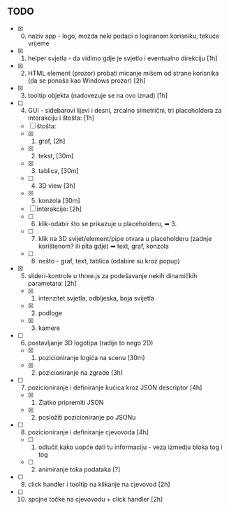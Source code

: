 TODO
---
- [x] 0. naziv app - logo, mozda neki podaci o logiranom korisniku, tekuće vrijeme
- [x] 1. helper svjetla - da vidimo gdje je svjetlo i eventualno direkciju [1h]
- [x] 2. HTML element (prozor) probati micanje mišem od strane korisnika (da se ponaša kao Windows prozor) [2h]
- [x] 3. tooltip objekta (nadovezuje se na ovo iznad) [1h]
- [ ] 4. GUI - sidebarovi lijevi i desni, zrcalno simetrični, tri placeholdera za interakciju i štošta: [1h]
    - [ ] štošta:
    - [x] 1. graf, [2h]
    - [x] 2. tekst, [30m]
    - [x] 3. tablica, [30m]
    - [ ] 4. 3D view [3h]
    - [x] 5. konzola [30m]
    - [ ] interakcije: [2h]
    - [ ] 6. klik-odabir što se prikazuje u placeholderu, ➡ 3.
    - [ ] 7. klik na 3D svijet/element/pipe otvara u placeholderu (zadnje korištenom? ili pita gdje) ➡ text, graf, konzola
    - [ ] 8. nešto - graf, text, tablica (odabire su kroz popup)
- [x] 5. slideri-kontrole u three.js za podešavanje nekih dinamičkih parametara: [2h]
    - [x] 1. intenzitet svjetla, odbljeska, boja svijetla
    - [x] 2. podloge
    - [x] 3. kamere
- [ ] 6. postavljanje 3D logotipa (radije to nego 2D)
    - [x] 1. pozicioniranje logića na scenu (30m)
    - [x] 2. pozicioniranje na zgrade (3h)
- [ ] 7. pozicioniranje i definiranje kućica kroz JSON descriptor [4h]
    - [x] 1. Zlatko pripremiti JSON
    - [x] 2. posložiti pozicioniranje po JSONu
- [ ] 8. pozicioniranje i definiranje cjevovoda [4h]
    - [ ] 1. odlučit kako uopće dati tu informaciju - veza izmedju bloka tog i tog
    - [ ] 2. animiranje toka podataka [?]
- [ ] 9. click handler i tooltip na klikanje na cjevovod [2h]
- [ ] 10. spojne točke na cjevovodu + click handler [2h]
